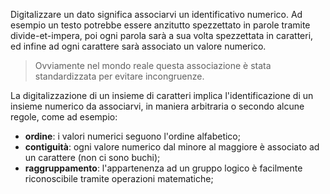 Digitalizzare un dato significa associarvi un identificativo numerico.
Ad esempio un testo potrebbe essere anzitutto spezzettato in parole tramite divide-et-impera, poi ogni parola sarà a sua volta spezzettata in caratteri, ed infine ad ogni carattere sarà associato un valore numerico.
> Ovviamente nel mondo reale questa associazione è stata standardizzata per evitare incongruenze.

La digitalizzazione di un insieme di caratteri implica l'identificazione di un insieme numerico da associarvi, in maniera arbitraria o secondo alcune regole, come ad esempio:
- **ordine**: i valori numerici seguono l'ordine alfabetico;
- **contiguità**: ogni valore numerico dal minore al maggiore è associato ad un carattere (non ci sono buchi);
- **raggruppamento**: l'appartenenza ad un gruppo logico è facilmente riconoscibile tramite operazioni matematiche;